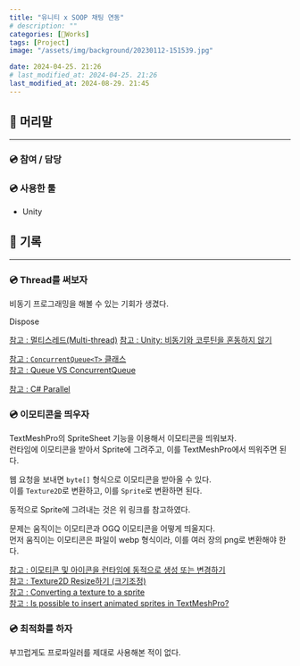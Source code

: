 ```yaml
---
title: "유니티 x SOOP 채팅 연동"
# description: ""
categories: [🍇Works]
tags: [Project]
image: "/assets/img/background/20230112-151539.jpg"

date: 2024-04-25. 21:26
# last_modified_at: 2024-04-25. 21:26
last_modified_at: 2024-08-29. 21:45
---
```


## 📀 머리말

---

### 💿 참여 / 담당

### 💿 사용한 툴

- Unity

## 📀 기록

---

### 💿 Thread를 써보자

비동기 프로그래밍을 해볼 수 있는 기회가 생겼다.  

Dispose  

[참고 : 멀티스레드(Multi-thread)](https://coderzero.tistory.com/entry/%EC%9C%A0%EB%8B%88%ED%8B%B0-C-%EA%B0%95%EC%A2%8C-23-%EB%A9%80%ED%8B%B0%EC%8A%A4%EB%A0%88%EB%93%9CMulti-thread)
[참고 : Unity: 비동기와 코루틴을 혼동하지 않기](https://tistory.jeon.sh/59)

[참고 : `ConcurrentQueue<T>` 클래스](https://learn.microsoft.com/ko-kr/dotnet/api/system.collections.concurrent.concurrentqueue-1?view=net-8.0)  
[참고 : Queue VS ConcurrentQueue](https://karl27.tistory.com/66)  

[참고 : C# Parallel](https://rito15.github.io/posts/cs-parallel/)  

### 💿 이모티콘을 띄우자

TextMeshPro의 SpriteSheet 기능을 이용해서 이모티콘을 띄워보자.  
런타임에 이모티콘을 받아서 Sprite에 그려주고, 이를 TextMeshPro에서 띄워주면 된다.  

웹 요청을 보내면 `byte[]` 형식으로 이모티콘을 받아올 수 있다.  
이를 `Texture2D`로 변환하고, 이를 `Sprite`로 변환하면 된다.  

동적으로 Sprite에 그려내는 것은 위 링크를 참고하였다.  

문제는 움직이는 이모티콘과 OGQ 이모티콘을 어떻게 띄울지다.  
먼저 움직이는 이모티콘은 파일이 webp 형식이라, 이를 여러 장의 png로 변환해야 한다.  

[참고 : 이모티콘 및 아이콘을 런타임에 동적으로 생성 또는 변경하기](https://doublsb.tistory.com/113)  
[참고 : Texture2D Resize하기 (크기조정)](https://dallcom-forever2620.tistory.com/30)  
[참고 : Converting a texture to a sprite](https://stackoverflow.com/questions/49241953/converting-a-texture-to-a-sprite)  
[참고 : Is possible to insert animated sprites in TextMeshPro?](https://forum.unity.com/threads/is-possible-to-insert-animated-sprites-in-textmeshpro.1014472/)

### 💿 최적화를 하자

부끄럽게도 프로파일러를 제대로 사용해본 적이 없다.  
